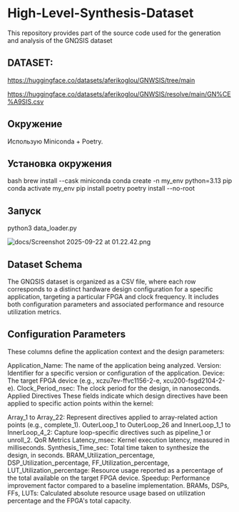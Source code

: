 # High-Level-Synthesis-Dataset
This repository provides part of the source code used for the generation and analysis of the GNΩSIS dataset

## DATASET:
https://huggingface.co/datasets/aferikoglou/GNWSIS/tree/main

https://huggingface.co/datasets/aferikoglou/GNWSIS/resolve/main/GN%CE%A9SIS.csv

## Окружение

Использую Miniconda + Poetry.

## Установка окружения
bash
brew install --cask miniconda
conda create -n my_env python=3.13 pip
conda activate my_env
pip install poetry
poetry install --no-root

## Запуск
python3 data_loader.py

![docs/Screenshot 2025-09-22 at 01.22.42.png](https://github.com/acierra/High-Level-Synthesis-Dataset/blob/main/docs/Screenshot%202025-09-22%20at%2001.22.42.png)

## Dataset Schema
The GNΩSIS dataset is organized as a CSV file, where each row corresponds to a distinct hardware design configuration for a specific application, targeting a particular FPGA and clock frequency. It includes both configuration parameters and associated performance and resource utilization metrics.

## Configuration Parameters
These columns define the application context and the design parameters:

Application_Name: The name of the application being analyzed.
Version: Identifier for a specific version or configuration of the application.
Device: The target FPGA device (e.g., xczu7ev-ffvc1156-2-e, xcu200-fsgd2104-2-e).
Clock_Period_nsec: The clock period for the design, in nanoseconds.
Applied Directives
These fields indicate which design directives have been applied to specific action points within the kernel:

Array_1 to Array_22: Represent directives applied to array-related action points (e.g., complete_1).
OuterLoop_1 to OuterLoop_26 and InnerLoop_1_1 to InnerLoop_4_2: Capture loop-specific directives such as pipeline_1 or unroll_2.
QoR Metrics
Latency_msec: Kernel execution latency, measured in milliseconds.
Synthesis_Time_sec: Total time taken to synthesize the design, in seconds.
BRAM_Utilization_percentage, DSP_Utilization_percentage, FF_Utilization_percentage, LUT_Utilization_percentage: Resource usage reported as a percentage of the total available on the target FPGA device.
Speedup: Performance improvement factor compared to a baseline implementation.
BRAMs, DSPs, FFs, LUTs: Calculated absolute resource usage based on utilization percentage and the FPGA's total capacity.

